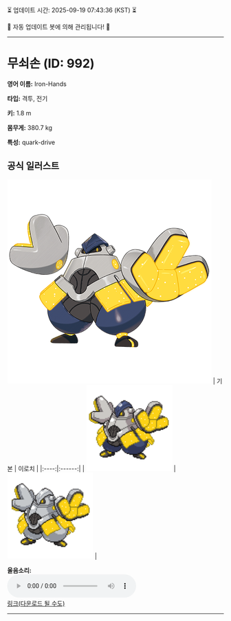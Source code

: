 
⏳ 업데이트 시간: 2025-09-19 07:43:36 (KST) ⏳

🤖 자동 업데이트 봇에 의해 관리됩니다! 🤖

---

# 무쇠손 (ID: 992)
**영어 이름:** Iron-Hands

**타입:** 격투, 전기

**키:** 1.8 m

**몸무게:** 380.7 kg

**특성:** quark-drive

## 공식 일러스트
![](https://raw.githubusercontent.com/PokeAPI/sprites/master/sprites/pokemon/other/official-artwork/992.png)
| 기본 | 이로치 |
|:----:|:------:|
| <img src="https://raw.githubusercontent.com/PokeAPI/sprites/master/sprites/pokemon/992.png" width="200"> | <img src="https://raw.githubusercontent.com/PokeAPI/sprites/master/sprites/pokemon/shiny/992.png" width="200"> |

**울음소리:**<br><audio controls src="https://raw.githubusercontent.com/PokeAPI/cries/main/cries/pokemon/latest/992.ogg"></audio><br> [링크(다운로드 될 수도)](https://raw.githubusercontent.com/PokeAPI/cries/main/cries/pokemon/latest/992.ogg)


---
